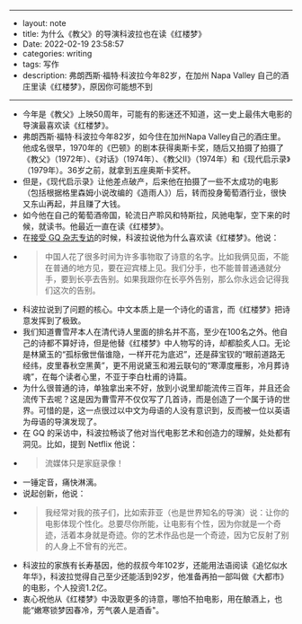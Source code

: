 - --
- layout: note
- title: 为什么《教父》的导演科波拉也在读《红楼梦》
- Date: 2022-02-19 23:58:57
- categories: writing
- tags: 写作
- description: 弗朗西斯·福特·科波拉今年82岁，在加州 Napa Valley 自己的酒庄里读《红楼梦》，原因你可能想不到
- --
- 今年是《教父》上映50周年，可能有的影迷还不知道，这一史上最伟大电影的导演最喜欢读《红楼梦》。
- 弗朗西斯·福特·科波拉今年82岁，如今住在加州Napa Valley自己的酒庄里。他成名很早，1970年的《巴顿》的剧本获得奥斯卡奖，随后又拍摄了拍摄了《教父》（1972年）、《对话》（1974年）、《教父II》（1974年）和《现代启示录》（1979年）。36岁之前，就拿到五座奥斯卡奖杯。
- 但是，《现代启示录》让他差点破产，后来他在拍摄了一些不太成功的电影（包括根据格里森姆小说改编的《造雨人》）后，转而投身葡萄酒行业，很快又东山再起，并且赚了大钱。
- 如今他在自己的葡萄酒帝国，轮流日产聆风和特斯拉，风驰电掣，空下来的时候，就读书。他最近一直在读《红楼梦》。
- 在[接受 GQ 杂志专访](https://www.gq.com/story/francis-ford-coppola-50-years-after-the-godfather)的时候，科波拉说他为什么喜欢读《红楼梦》。他说：
- > 中国人花了很多时间为许多事物取了诗意的名字。比如我俩见面，不能在普通的地方见，要在迎宾楼上见。我们分手，也不能普普通通就分手，要到长亭去告别。如果我跟你在长亭外告别，那么你永远会记得我们这次的告别。
- 科波拉说到了问题的核心。中文本质上是一个诗化的语言，而《红楼梦》把诗意发挥到了极致。
- 我们知道曹雪芹本人在清代诗人里面的排名并不高，至少在100名之外。他自己的诗都不算好诗，但是他替《红楼梦》中人物写的诗，却都脍炙人口。无论是林黛玉的“孤标傲世偕谁隐，一样开花为底迟”，还是薛宝钗的“眼前道路无经纬，皮里春秋空黑黄”，更不用说黛玉和湘云联句的“寒潭度雁影，冷月葬诗魂”，在每个读者心里，不亚于李白杜甫的诗篇。
- 为什么很普通的诗，单独拿出来不好，放到小说里却能流传三百年，并且还会流传下去呢？这是因为曹雪芹不仅仅写了几首诗，而是创造了一个属于诗的世界。可惜的是，这一点很过以中文为母语的人没有意识到，反而被一位以英语为母语的导演发现了。
- 在 GQ 的采访中，科波拉畅谈了他对当代电影艺术和创造力的理解，处处都有洞见。比如，提到 Netflix 他说：
- > 流媒体只是家庭录像！
- 一锤定音，痛快淋漓。
- 说起创新，他说：
- > 我经常对我的孩子们，比如索菲亚（也是世界知名的导演）说：让你的电影体现个性化。总要尽你所能，让电影有个性，因为你就是一个奇迹，活着本身就是奇迹。你的艺术作品也是一个奇迹，因为它反射了别的人身上不曾有的光芒。
- 科波拉的家族有长寿基因，他的叔叔今年102岁，还能用法语阅读《追忆似水年华》，科波拉觉得自己至少还能活到92岁，他准备再拍一部叫做《大都市》的电影，个人投资1.2亿。
- 衷心祝他从《红楼梦》中汲取更多的诗意，哪怕不拍电影，用在酿酒上，也能“嫩寒锁梦因春冷，芳气袭人是酒香"。
